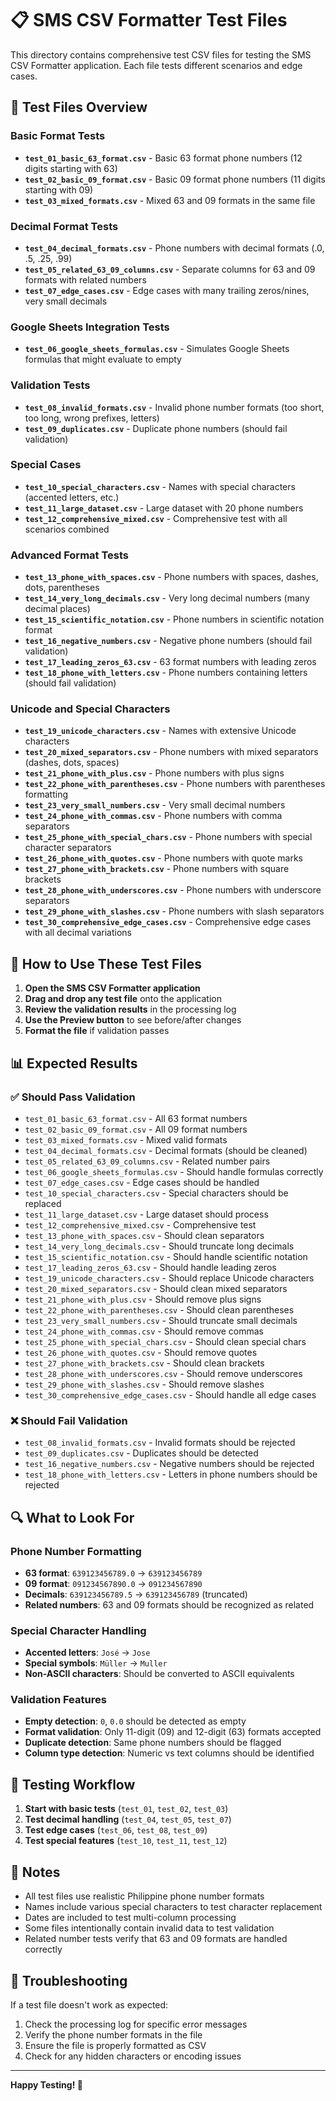 # 📋 SMS CSV Formatter Test Files

This directory contains comprehensive test CSV files for testing the SMS CSV Formatter application. Each file tests different scenarios and edge cases.

## 🧪 Test Files Overview

### Basic Format Tests
- **`test_01_basic_63_format.csv`** - Basic 63 format phone numbers (12 digits starting with 63)
- **`test_02_basic_09_format.csv`** - Basic 09 format phone numbers (11 digits starting with 09)
- **`test_03_mixed_formats.csv`** - Mixed 63 and 09 formats in the same file

### Decimal Format Tests
- **`test_04_decimal_formats.csv`** - Phone numbers with decimal formats (.0, .5, .25, .99)
- **`test_05_related_63_09_columns.csv`** - Separate columns for 63 and 09 formats with related numbers
- **`test_07_edge_cases.csv`** - Edge cases with many trailing zeros/nines, very small decimals

### Google Sheets Integration Tests
- **`test_06_google_sheets_formulas.csv`** - Simulates Google Sheets formulas that might evaluate to empty

### Validation Tests
- **`test_08_invalid_formats.csv`** - Invalid phone number formats (too short, too long, wrong prefixes, letters)
- **`test_09_duplicates.csv`** - Duplicate phone numbers (should fail validation)

### Special Cases
- **`test_10_special_characters.csv`** - Names with special characters (accented letters, etc.)
- **`test_11_large_dataset.csv`** - Large dataset with 20 phone numbers
- **`test_12_comprehensive_mixed.csv`** - Comprehensive test with all scenarios combined

### Advanced Format Tests
- **`test_13_phone_with_spaces.csv`** - Phone numbers with spaces, dashes, dots, parentheses
- **`test_14_very_long_decimals.csv`** - Very long decimal numbers (many decimal places)
- **`test_15_scientific_notation.csv`** - Phone numbers in scientific notation format
- **`test_16_negative_numbers.csv`** - Negative phone numbers (should fail validation)
- **`test_17_leading_zeros_63.csv`** - 63 format numbers with leading zeros
- **`test_18_phone_with_letters.csv`** - Phone numbers containing letters (should fail validation)

### Unicode and Special Characters
- **`test_19_unicode_characters.csv`** - Names with extensive Unicode characters
- **`test_20_mixed_separators.csv`** - Phone numbers with mixed separators (dashes, dots, spaces)
- **`test_21_phone_with_plus.csv`** - Phone numbers with plus signs
- **`test_22_phone_with_parentheses.csv`** - Phone numbers with parentheses formatting
- **`test_23_very_small_numbers.csv`** - Very small decimal numbers
- **`test_24_phone_with_commas.csv`** - Phone numbers with comma separators
- **`test_25_phone_with_special_chars.csv`** - Phone numbers with special character separators
- **`test_26_phone_with_quotes.csv`** - Phone numbers with quote marks
- **`test_27_phone_with_brackets.csv`** - Phone numbers with square brackets
- **`test_28_phone_with_underscores.csv`** - Phone numbers with underscore separators
- **`test_29_phone_with_slashes.csv`** - Phone numbers with slash separators
- **`test_30_comprehensive_edge_cases.csv`** - Comprehensive edge cases with all decimal variations

## 🎯 How to Use These Test Files

1. **Open the SMS CSV Formatter application**
2. **Drag and drop any test file** onto the application
3. **Review the validation results** in the processing log
4. **Use the Preview button** to see before/after changes
5. **Format the file** if validation passes

## 📊 Expected Results

### ✅ Should Pass Validation
- `test_01_basic_63_format.csv` - All 63 format numbers
- `test_02_basic_09_format.csv` - All 09 format numbers  
- `test_03_mixed_formats.csv` - Mixed valid formats
- `test_04_decimal_formats.csv` - Decimal formats (should be cleaned)
- `test_05_related_63_09_columns.csv` - Related number pairs
- `test_06_google_sheets_formulas.csv` - Should handle formulas correctly
- `test_07_edge_cases.csv` - Edge cases should be handled
- `test_10_special_characters.csv` - Special characters should be replaced
- `test_11_large_dataset.csv` - Large dataset should process
- `test_12_comprehensive_mixed.csv` - Comprehensive test
- `test_13_phone_with_spaces.csv` - Should clean separators
- `test_14_very_long_decimals.csv` - Should truncate long decimals
- `test_15_scientific_notation.csv` - Should handle scientific notation
- `test_17_leading_zeros_63.csv` - Should handle leading zeros
- `test_19_unicode_characters.csv` - Should replace Unicode characters
- `test_20_mixed_separators.csv` - Should clean mixed separators
- `test_21_phone_with_plus.csv` - Should remove plus signs
- `test_22_phone_with_parentheses.csv` - Should clean parentheses
- `test_23_very_small_numbers.csv` - Should truncate small decimals
- `test_24_phone_with_commas.csv` - Should remove commas
- `test_25_phone_with_special_chars.csv` - Should clean special chars
- `test_26_phone_with_quotes.csv` - Should remove quotes
- `test_27_phone_with_brackets.csv` - Should clean brackets
- `test_28_phone_with_underscores.csv` - Should remove underscores
- `test_29_phone_with_slashes.csv` - Should remove slashes
- `test_30_comprehensive_edge_cases.csv` - Should handle all edge cases

### ❌ Should Fail Validation
- `test_08_invalid_formats.csv` - Invalid formats should be rejected
- `test_09_duplicates.csv` - Duplicates should be detected
- `test_16_negative_numbers.csv` - Negative numbers should be rejected
- `test_18_phone_with_letters.csv` - Letters in phone numbers should be rejected

## 🔍 What to Look For

### Phone Number Formatting
- **63 format**: `639123456789.0` → `639123456789`
- **09 format**: `091234567890.0` → `091234567890`
- **Decimals**: `639123456789.5` → `639123456789` (truncated)
- **Related numbers**: 63 and 09 formats should be recognized as related

### Special Character Handling
- **Accented letters**: `José` → `Jose`
- **Special symbols**: `Müller` → `Muller`
- **Non-ASCII characters**: Should be converted to ASCII equivalents

### Validation Features
- **Empty detection**: `0`, `0.0` should be detected as empty
- **Format validation**: Only 11-digit (09) and 12-digit (63) formats accepted
- **Duplicate detection**: Same phone numbers should be flagged
- **Column type detection**: Numeric vs text columns should be identified

## 🚀 Testing Workflow

1. **Start with basic tests** (`test_01`, `test_02`, `test_03`)
2. **Test decimal handling** (`test_04`, `test_05`, `test_07`)
3. **Test edge cases** (`test_06`, `test_08`, `test_09`)
4. **Test special features** (`test_10`, `test_11`, `test_12`)

## 📝 Notes

- All test files use realistic Philippine phone number formats
- Names include various special characters to test character replacement
- Dates are included to test multi-column processing
- Some files intentionally contain invalid data to test validation
- Related number tests verify that 63 and 09 formats are handled correctly

## 🐛 Troubleshooting

If a test file doesn't work as expected:
1. Check the processing log for specific error messages
2. Verify the phone number formats in the file
3. Ensure the file is properly formatted as CSV
4. Check for any hidden characters or encoding issues

---

**Happy Testing! 🎉**
